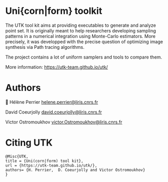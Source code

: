 # Uni{corn|form} toolkit


The UTK tool kit aims at providing executables to generate and analyze
point set. It is originally meant to help researchers developing
sampling patterns in a numerical integration using Monte-Carlo
estimators. More precisely, it was developped with the precise
question of optimizing image synthesis via Path tracing algorithms.

The project contains a lot of uniform samplers and tools to compare
them.

More information: https://utk-team.github.io/utk/

# Authors

🦄 Hélène Perrier <helene.perrier@liris.cnrs.fr>

David Coeurjolly <david.coeurjolly@liris.cnrs.fr>

Victor Ostromoukhov <victor.Ostromoukhov@liris.cnrs.fr>

# Citing UTK

```
@Misc{UTK,
title = {Uni(corn|form) tool kit},
url = {https://utk-team.github.io/utk/},
authors= {H. Perrier,  D. Coeurjolly and Victor Ostromoukhov}
}
```

